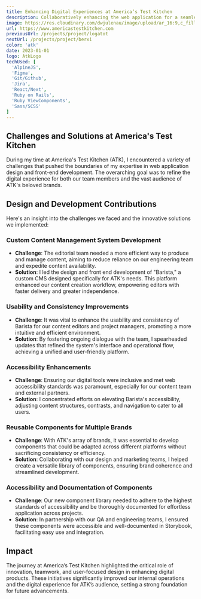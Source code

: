```yaml
---
title: Enhancing Digital Experiences at America’s Test Kitchen
description: Collaboratively enhancing the web application for a seamless digital culinary journey.
image: https://res.cloudinary.com/dwjulenau/image/upload/ar_16:9,c_fill,dpr_2.0,f_auto,fl_progressive,q_auto,w_736/v1710941652/josh-portfolio/atk.jpg
url: https://www.americastestkitchen.com
previousUrl: /projects/project/logatot
nextUrl: /projects/project/berxi
color: 'atk'
date: 2023-01-01
logo: AtkLogo
techUsed: [
  'AlpineJS',
  'Figma',
  'Git/Github',
  'Jira',
  'React/Next',
  'Ruby on Rails',
  'Ruby ViewComponents',
  'Sass/SCSS'
]
---
```


## Challenges and Solutions at America's Test Kitchen

During my time at America's Test Kitchen (ATK), I encountered a variety of challenges that pushed the boundaries of my expertise in web application design and front-end development. The overarching goal was to refine the digital experience for both our team members and the vast audience of ATK's beloved brands.

## Design and Development Contributions

Here's an insight into the challenges we faced and the innovative solutions we implemented:

### Custom Content Management System Development

- **Challenge**: The editorial team needed a more efficient way to produce and manage content, aiming to reduce reliance on our engineering team and expedite content availability.
- **Solution**: I led the design and front end development of "Barista," a custom CMS designed specifically for ATK's needs. This platform enhanced our content creation workflow, empowering editors with faster delivery and greater independence.

### Usability and Consistency Improvements

- **Challenge**: It was vital to enhance the usability and consistency of Barista for our content editors and project managers, promoting a more intuitive and efficient environment.
- **Solution**: By fostering ongoing dialogue with the team, I spearheaded updates that refined the system's interface and operational flow, achieving a unified and user-friendly platform.

### Accessibility Enhancements

- **Challenge**: Ensuring our digital tools were inclusive and met web accessibility standards was paramount, especially for our content team and external partners.
- **Solution**: I concentrated efforts on elevating Barista's accessibility, adjusting content structures, contrasts, and navigation to cater to all users.

### Reusable Components for Multiple Brands

- **Challenge**: With ATK's array of brands, it was essential to develop components that could be adapted across different platforms without sacrificing consistency or efficiency.
- **Solution**: Collaborating with our design and marketing teams, I helped create a versatile library of components, ensuring brand coherence and streamlined development.

### Accessibility and Documentation of Components

- **Challenge**: Our new component library needed to adhere to the highest standards of accessibility and be thoroughly documented for effortless application across projects.
- **Solution**: In partnership with our QA and engineering teams, I ensured these components were accessible and well-documented in Storybook, facilitating easy use and integration.

## Impact

The journey at America’s Test Kitchen highlighted the critical role of innovation, teamwork, and user-focused design in enhancing digital products. These initiatives significantly improved our internal operations and the digital experience for ATK’s audience, setting a strong foundation for future advancements.
